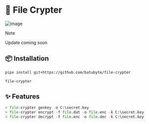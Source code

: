 # 🔐 File Crypter
![image](https://github.com/user-attachments/assets/febcb6d7-6d21-42e9-a8f4-65286aad11e9)

> [!NOTE]
> Update coming soon

## 📦 Installation
```bash
pipx install git+https://github.com/batubyte/file-crypter
```
```bash
file-crypter
```

## ✨ Features
```py
> file-crypter genkey -o C:\secret.key
> file-crypter encrypt -f file.dat -o file.enc -k C:\secret.key
> file-crypter decrypt -f file.enc -o file.dec -k C:\secret.key
```

